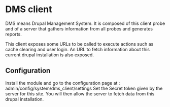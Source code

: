 DMS client
==========

DMS means Drupal Management System.
It is composed of this client probe and of a server that gathers information from all probes and generates reports.

This client exposes some URLs to be called to execute actions such as cache clearing and user login.
An URL to fetch information about this current drupal installation is also exposed.

Configuration
-------------

Install the module and go to the configuration page at : admin/config/system/dms_client/settings
Set the Secret token given by the server for this site.
You will then allow the server to fetch data from this drupal installation.